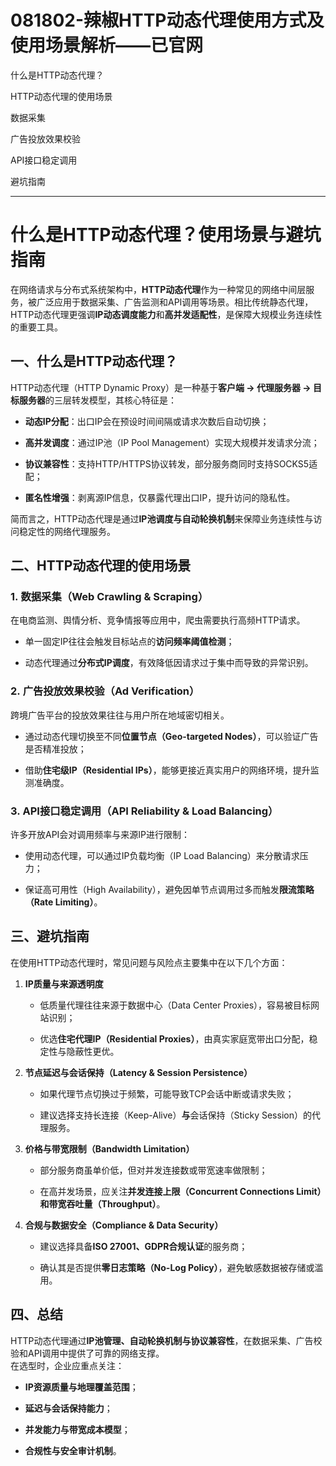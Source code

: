 # 081802-辣椒HTTP动态代理使用方式及使用场景解析——已官网

什么是HTTP动态代理？

HTTP动态代理的使用场景

数据采集

广告投放效果校验

API接口稳定调用

避坑指南

---


# 什么是HTTP动态代理？使用场景与避坑指南

在网络请求与分布式系统架构中，**HTTP动态代理**作为一种常见的网络中间层服务，被广泛应用于数据采集、广告监测和API调用等场景。相比传统静态代理，HTTP动态代理更强调**IP动态调度能力**和**高并发适配性**，是保障大规模业务连续性的重要工具。

## 一、什么是HTTP动态代理？

HTTP动态代理（HTTP Dynamic Proxy）是一种基于**客户端 → 代理服务器 → 目标服务器**的三层转发模型，其核心特征是：

*   **动态IP分配**：出口IP会在预设时间间隔或请求次数后自动切换；
    
*   **高并发调度**：通过IP池（IP Pool Management）实现大规模并发请求分流；
    
*   **协议兼容性**：支持HTTP/HTTPS协议转发，部分服务商同时支持SOCKS5适配；
    
*   **匿名性增强**：剥离源IP信息，仅暴露代理出口IP，提升访问的隐私性。
    

简而言之，HTTP动态代理是通过**IP池调度与自动轮换机制**来保障业务连续性与访问稳定性的网络代理服务。

## 二、HTTP动态代理的使用场景

### 1. 数据采集（Web Crawling & Scraping）

在电商监测、舆情分析、竞争情报等应用中，爬虫需要执行高频HTTP请求。

*   单一固定IP往往会触发目标站点的**访问频率阈值检测**；
    
*   动态代理通过**分布式IP调度**，有效降低因请求过于集中而导致的异常识别。
    

### 2. 广告投放效果校验（Ad Verification）

跨境广告平台的投放效果往往与用户所在地域密切相关。

*   通过动态代理切换至不同**位置节点（Geo-targeted Nodes）**，可以验证广告是否精准投放；
    
*   借助**住宅级IP（Residential IPs）**，能够更接近真实用户的网络环境，提升监测准确度。
    

### 3. API接口稳定调用（API Reliability & Load Balancing）

许多开放API会对调用频率与来源IP进行限制：

*   使用动态代理，可以通过IP负载均衡（IP Load Balancing）来分散请求压力；
    
*   保证高可用性（High Availability），避免因单节点调用过多而触发**限流策略（Rate Limiting）**。
    

## 三、避坑指南

在使用HTTP动态代理时，常见问题与风险点主要集中在以下几个方面：

1.  **IP质量与来源透明度**
    
    *   低质量代理往往来源于数据中心（Data Center Proxies），容易被目标网站识别；
        
    *   优选**住宅代理IP（Residential Proxies）**，由真实家庭宽带出口分配，稳定性与隐蔽性更优。
        
2.  **节点延迟与会话保持（Latency & Session Persistence）**
    
    *   如果代理节点切换过于频繁，可能导致TCP会话中断或请求失败；
        
    *   建议选择支持长连接（Keep-Alive）**与**会话保持（Sticky Session）的代理服务。
        
3.  **价格与带宽限制（Bandwidth Limitation）**
    
    *   部分服务商虽单价低，但对并发连接数或带宽速率做限制；
        
    *   在高并发场景，应关注**并发连接上限（Concurrent Connections Limit）和带宽吞吐量（Throughput）**。
        
4.  **合规与数据安全（Compliance & Data Security）**
    
    *   建议选择具备**ISO 27001、GDPR合规认证**的服务商；
        
    *   确认其是否提供**零日志策略（No-Log Policy）**，避免敏感数据被存储或滥用。
        

## 四、总结

HTTP动态代理通过**IP池管理、自动轮换机制与协议兼容性**，在数据采集、广告校验和API调用中提供了可靠的网络支撑。  
在选型时，企业应重点关注：

*   **IP资源质量与地理覆盖范围**；
    
*   **延迟与会话保持能力**；
    
*   **并发能力与带宽成本模型**；
    
*   **合规性与安全审计机制**。
    

